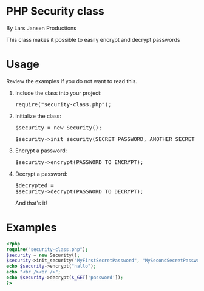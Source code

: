 PHP Security class
==================
By Lars Jansen Productions

This class makes it possible to easily encrypt and decrypt passwords

Usage
==================
Review the examples if you do not want to read this.<br />
1. Include the class into your project: <pre>require("security-class.php");</pre>
2. Initialize the class: <pre>$security = new Security(); </pre>
    <pre>$security->init_security(SECRET_PASSWORD, ANOTHER_SECRET_PASSWORD);</pre>
3. Encrypt a password: <pre>$security->encrypt(PASSWORD_TO_ENCRYPT);</pre>
4. Decrypt a password: <pre>$decrypted = $security->decrypt(PASSWORD_TO_DECRYPT);</pre>
And that's it!<br />

Examples
=================
```php
<?php
require("security-class.php");
$security = new Security();
$security->init_security("MyFirstSecretPassword", "MySecondSecretPassword")
echo $security->encrypt("hallo");
echo "<br /><br />";
echo $security->decrypt($_GET['password']);
?>
```
